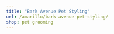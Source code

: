 ```yaml
---
title: "Bark Avenue Pet Styling"
url: /amarillo/bark-avenue-pet-styling/
shop: pet grooming
---
```

